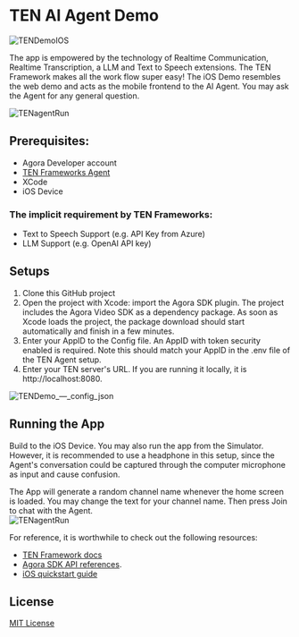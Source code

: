 # TEN AI Agent Demo

![TENDemoIOS](https://github.com/user-attachments/assets/8ea3df82-61ba-4fa2-ba43-52b85040a27f)

The app is empowered by the technology of Realtime Communication, Realtime Transcription, a LLM and Text to Speech extensions.  The TEN Framework makes all the work flow super easy!  The iOS Demo resembles the web demo and acts as the mobile frontend to the AI Agent.  You may ask the Agent for any general question.  

![TENagentRun](https://github.com/user-attachments/assets/1e7136e0-ffef-48fd-9c29-6efa797e33d1)
## Prerequisites:
- Agora Developer account
- [TEN Frameworks Agent](https://github.com/TEN-framework/TEN-Agent)
- XCode
- iOS Device

### The implicit requirement by TEN Frameworks:
- Text to Speech Support (e.g. API Key from Azure)
- LLM Support (e.g. OpenAI API key)
    
## Setups

1. Clone this GitHub project 
2. Open the project with Xcode:  import the Agora SDK plugin. The project includes the Agora Video SDK as a dependency package. As soon as Xcode loads the project, the package download should start automatically and finish in a few minutes.
3. Enter your AppID to the Config file.  An AppID with token security enabled is required.  Note this should match your AppID in the .env file of the TEN Agent setup.
4. Enter your TEN server's URL.  If you are running it locally, it is http://localhost:8080.

![TENDemo_—_config_json](https://github.com/user-attachments/assets/b39f4c9e-af95-49ea-94b0-080d8d66e3db)  

## Running the App
Build to the iOS Device.  You may also run the app from the Simulator.  However, it is recommended to use a headphone in this setup, since the Agent's conversation could be captured through the computer microphone as input and cause confusion.

The App will generate a random channel name whenever the home screen is loaded.  You may change the text for your channel name.  Then press Join to chat with the Agent.  
![TENagentRun](https://github.com/user-attachments/assets/22103333-4a93-4de1-9792-c917c8305eec)


For reference, it is worthwhile to check out the following resources:
* [TEN Framework docs](https://doc.theten.ai/)
* [Agora SDK API references](https://api-ref.agora.io/en/voice-sdk/ios/4.x/documentation/agorartckit).  
* [iOS quickstart guide](https://docs.agora.io/en/video-calling/get-started/get-started-sdk?platform=ios) 

## License
[MIT License](https://github.com/icywind/TEN-AI-Demo-IOS/blob/main/LICENSE)

